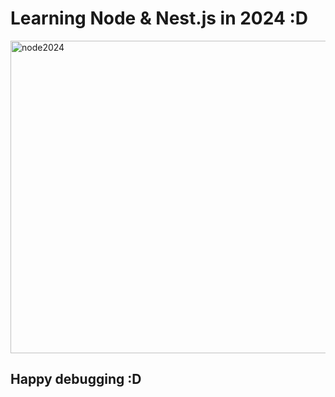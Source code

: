 <h1>Learning Node & Nest.js in 2024 :D </h1>
<img alt="node2024" src="https://miro.medium.com/v2/resize:fit:1400/1*EqtQrOYZuO-GF0pvfWNKMw.png" width="1000" height="500">
<h2>Happy debugging :D</h2>
